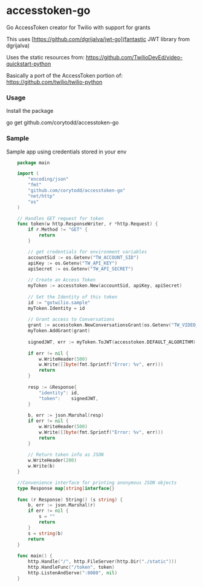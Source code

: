 # accesstoken-go
Go AccessToken creator for Twilio with support for grants

This uses [https://github.com/dgrijalva/jwt-go](fantastic JWT library from dgrijalva)

Uses the static resources from: https://github.com/TwilioDevEd/video-quickstart-python

Basically a port of the AccessToken portion of: https://github.com/twilio/twilio-python

### Usage

Install the package

go get github.com/corytodd/accesstoken-go

### Sample
Sample app using credentials stored in your env

```go
    package main

    import (
	    "encoding/json"
	    "fmt"
	    "github.com/corytodd/accesstoken-go"
	    "net/http"
	    "os"
    )

    // Handles GET request for token
    func token(w http.ResponseWriter, r *http.Request) {
    	if r.Method != "GET" {
    		return
    	}

    	// get credentials for environment variables
    	accountSid := os.Getenv("TW_ACCOUNT_SID")
    	apiKey := os.Getenv("TW_API_KEY")
    	apiSecret := os.Getenv("TW_API_SECRET")
    
    	// Create an Access Token
    	myToken := accesstoken.New(accountSid, apiKey, apiSecret)
    
    	// Set the Identity of this token
    	id := "gotwilio.sample"
    	myToken.Identity = id
    
    	// Grant access to Conversations
    	grant := accesstoken.NewConversationsGrant(os.Getenv("TW_VIDEO_SID"))
    	myToken.AddGrant(grant)
    
    	signedJWT, err := myToken.ToJWT(accesstoken.DEFAULT_ALGORITHM)
    
    	if err != nil {
    		w.WriteHeader(500)
    		w.Write([]byte(fmt.Sprintf("Error: %v", err)))
    		return
    	}
    
    	resp := &Response{
    		"identity": id,
    		"token":    signedJWT,
    	}
    
    	b, err := json.Marshal(resp)
    	if err != nil {
    		w.WriteHeader(500)
    		w.Write([]byte(fmt.Sprintf("Error: %v", err)))
    		return
    	}
    
    	// Return token info as JSON
    	w.WriteHeader(200)
    	w.Write(b)
    }

    //Convenience interface for printing anonymous JSON objects
    type Response map[string]interface{}
    
    func (r Response) String() (s string) {
    	b, err := json.Marshal(r)
    	if err != nil {
    		s = ""
    		return
    	}
    	s = string(b)
    	return
    }
    
    func main() {
    	http.Handle("/", http.FileServer(http.Dir("./static")))
    	http.HandleFunc("/token", token)
    	http.ListenAndServe(":8080", nil)
    }
```
